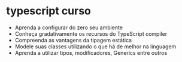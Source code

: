 # typescript curso
- Aprenda a configurar do zero seu ambiente
- Conheça gradativamente os recursos do TypeScript compiler
- Compreenda as vantagens da tipagem estática
- Modele suas classes utilizando o que há de melhor na linguagem
- Aprenda a utilizar tipos, modificadores, Generics entre outros
